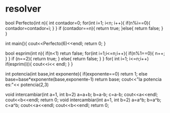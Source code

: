 # resolver
bool Perfecto(int n){
  int contador=0;
  for(int i=1; i<n; i++){
    if(n%i==0){
      contador=contador+i;
    }
  }
  if (contador==n){
    return true;
  }else{
    return false;
  }
}

int main(){
  cout<<Perfecto(6)<<endl;
  return 0;
}

bool esprim(int n){
        if(n<1)
                retun false;
        for(int i=1;i<=n;i++){
              if(n%1==0){
                     n++;
         }
       }
        if (n==2){
           return true; 
         } else{
              return false;
        }
}
 for( int i=1; i<=n;i++)
        if(esprim(i)){
                cout<<i<< endl;
         }
 }

int potencia(int base,int exponente){
      if(exponente==0)
                return 1;
       else
         base=base*exponente(base,exponente-1)
        return base;
 cout<<"la potencia es:"<< potencia(2,3)    
        
void intercambiar(int a=1, int b=2)
        a=a+b;
        b=a-b;
        c=a-b;
        cout<<a<<endl;
        cout<<b<<endl;
        return 0;
void intercambiar(int a=1, int b=2)
        a=a^b;
        b=a^b;
        c=a^b;
        cout<<a<<endl;
        cout<<b<<endl;
        return 0;      
        
